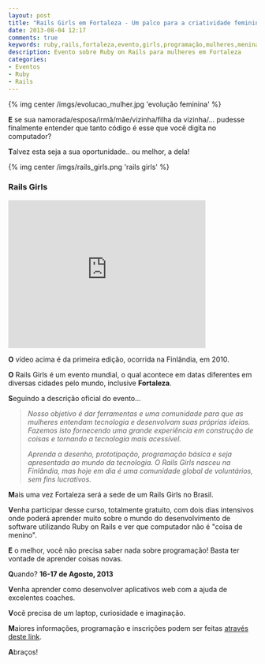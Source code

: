 ```yaml
---
layout: post
title: "Rails Girls em Fortaleza - Um palco para a criatividade feminina"
date: 2013-08-04 12:17
comments: true
keywords: ruby,rails,fortaleza,evento,girls,programação,mulheres,meninas,rails girls
description: Evento sobre Ruby on Rails para mulheres em Fortaleza
categories: 
- Eventos
- Ruby
- Rails
---
```

{% img center /imgs/evolucao_mulher.jpg 'evolução feminina' %}

**E** se sua namorada/esposa/irmã/mãe/vizinha/filha da vizinha/... pudesse finalmente entender que tanto código é esse que você digita no computador?

**T**alvez esta seja a sua oportunidade.. ou melhor, a dela!

{% img center /imgs/rails_girls.png 'rails girls' %}

### Rails Girls ###

<iframe src="https://player.vimeo.com/video/17752439" width="400" height="300" frameborder="0" webkitAllowFullScreen mozallowfullscreen allowFullScreen></iframe>

**O** vídeo acima é da primeira edição, ocorrida na Finlândia, em 2010.

**O** Rails Girls é um evento mundial, o qual acontece em datas diferentes em diversas cidades pelo mundo, inclusive **Fortaleza**.

**S**eguindo a descrição oficial do evento...

> *Nosso objetivo é dar ferramentas e uma comunidade para que as mulheres entendam tecnologia e desenvolvam suas próprias ideias. Fazemos isto fornecendo uma grande experiência em construção de coisas e tornando a tecnologia mais acessível.*
> 
> *Aprenda a desenho, prototipação, programação básica e seja apresentada ao mundo da tecnologia. O Rails Girls nasceu na Finlândia, mas hoje em dia é uma comunidade global de voluntários, sem fins lucrativos.*

**M**ais uma vez Fortaleza será a sede de um Rails Girls no Brasil.

**V**enha participar desse curso, totalmente gratuito, com dois dias intensivos onde poderá aprender muito sobre o mundo do desenvolvimento de software utilizando Ruby on Rails e ver que computador não é "coisa de menino".

**E** o melhor, você não precisa saber nada sobre programação! Basta ter vontade de aprender coisas novas.

**Q**uando? **16-17 de Agosto, 2013**

**V**enha aprender como desenvolver aplicativos web com a ajuda de excelentes coaches.

**V**ocê precisa de um laptop, curiosidade e imaginação.

**M**aiores informações, programação e inscrições podem ser feitas [através deste link](https://railsgirls.com/fortaleza).

**A**braços!
